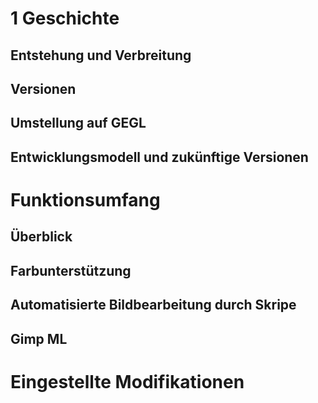 # 1 Geschichte

## Entstehung und Verbreitung

## Versionen

## Umstellung auf GEGL

## Entwicklungsmodell und zukünftige Versionen



# Funktionsumfang

## Überblick

## Farbunterstützung

## Automatisierte Bildbearbeitung durch Skripe

## Gimp ML


# Eingestellte Modifikationen
